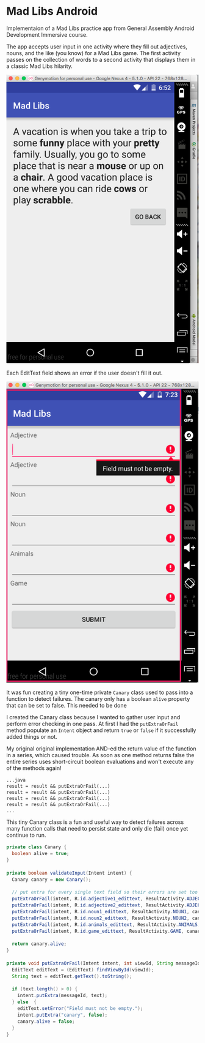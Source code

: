 # Mad Libs Android

Implementaion of a Mad Libs practice app from General Assembly Android Development
Immersive course.

The app accepts user input in one activity where they fill out adjectives, nouns,
and the like (you know) for a Mad Libs game. The first activity passes on the
collection of words to a second activity that displays them in a classic Mad Libs
hilarity.

![finished Mad Lib](screenshots/mad-lib.png)

Each EditText field shows an error if the user doesn't fill it out.

![error checking](screenshots/errors.png)

It was fun creating a tiny one-time private `Canary` class used to pass into a function
to detect failures. The canary only has a boolean `alive` property that can be set to false.
This needed to be done 

I created the Canary class because I wanted to gather user input and perform error checking
in one pass. At first I had the `putExtraOrFail` method populate an `Intent` object and
return `true` or `false` if it successfully added things or not. 

My original original implementation AND-ed the return value of the function in a series,
which caused trouble. As soon as one method returns false the entire series uses
short-circuit boolean evaluations and won't execute any of the methods again!

```
...java
result = result && putExtraOrFail(...)
result = result && putExtraOrFail(...)
result = result && putExtraOrFail(...)
result = result && putExtraOrFail(...)
...
```

This tiny Canary class is a fun and useful way to detect failures across many function
calls that need to persist state and only die (fail) once yet continue to run.

```java
private class Canary {
  boolean alive = true;
}

private boolean validateInput(Intent intent) {
  Canary canary = new Canary();

  // put extra for every single text field so their errors are set too
  putExtraOrFail(intent, R.id.adjective1_edittext, ResultActivity.ADJECTIVE1, canary);
  putExtraOrFail(intent, R.id.adjective2_edittext, ResultActivity.ADJECTIVE2, canary);
  putExtraOrFail(intent, R.id.noun1_edittext, ResultActivity.NOUN1, canary);
  putExtraOrFail(intent, R.id.noun2_edittext, ResultActivity.NOUN2, canary);
  putExtraOrFail(intent, R.id.animals_edittext, ResultActivity.ANIMALS, canary);
  putExtraOrFail(intent, R.id.game_edittext, ResultActivity.GAME, canary);

  return canary.alive;
}

private void putExtraOrFail(Intent intent, int viewId, String messageId, Canary canary) {
  EditText editText = (EditText) findViewById(viewId);
  String text = editText.getText().toString();

  if (text.length() > 0) {
    intent.putExtra(messageId, text);
  } else  {
    editText.setError("Field must not be empty.");
    intent.putExtra("canary", false);
    canary.alive = false;
  }
}
```


